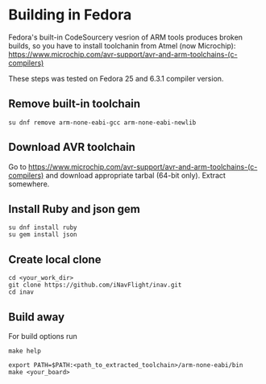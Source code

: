 # Building in Fedora
Fedora's built-in CodeSourcery vesrion of ARM tools produces broken builds, so you have to install toolchanin from Atmel (now Microchip): https://www.microchip.com/avr-support/avr-and-arm-toolchains-(c-compilers)

These steps was tested on Fedora 25 and 6.3.1 compiler version.
## Remove built-in toolchain
```
su dnf remove arm-none-eabi-gcc arm-none-eabi-newlib
```
## Download AVR toolchain
Go to https://www.microchip.com/avr-support/avr-and-arm-toolchains-(c-compilers) and download appropriate tarbal (64-bit only).
Extract somewhere.
## Install Ruby and json gem
```
su dnf install ruby
su gem install json
```
## Create local clone
```
cd <your_work_dir>
git clone https://github.com/iNavFlight/inav.git
cd inav
```
## Build away
For build options run
```
make help
```
```
export PATH=$PATH:<path_to_extracted_toolchain>/arm-none-eabi/bin
make <your_board>
```
